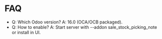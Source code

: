 # FAQ

- Q: Which Odoo version? A: 16.0 (OCA/OCB packaged).
- Q: How to enable? A: Start server with --addon sale_stock_picking_note or install in UI.
